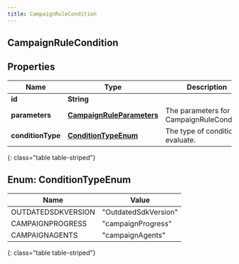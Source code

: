 ```yaml
---
title: CampaignRuleCondition
---
```


## CampaignRuleCondition

## Properties

| Name              | Type                                                                         | Description                                   | Notes      |
| ----------------- | ---------------------------------------------------------------------------- | --------------------------------------------- | ---------- |
| **id**            | <!----><!---->**String**<!---->                                              |                                               | [optional] |
| **parameters**    | <!----><!---->[**CampaignRuleParameters**](CampaignRuleParameters.md)<!----> | The parameters for the CampaignRuleCondition. |            |
| **conditionType** | [**ConditionTypeEnum**](#ConditionTypeEnum)<!---->                           | The type of condition to evaluate.            |            |

{: class="table table-striped"}

<a name="ConditionTypeEnum"></a>

## Enum: ConditionTypeEnum

| Name               | Value                          |
| ------------------ | ------------------------------ |
| OUTDATEDSDKVERSION | &quot;OutdatedSdkVersion&quot; |
| CAMPAIGNPROGRESS   | &quot;campaignProgress&quot;   |
| CAMPAIGNAGENTS     | &quot;campaignAgents&quot;     |

{: class="table table-striped"}
